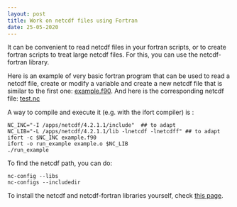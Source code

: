```yaml
---
layout: post
title: Work on netcdf files using Fortran
date: 25-05-2020
---
```


It can be convenient to read netcdf files in your fortran scripts, or to create fortran scripts to treat large netcdf files. For this, you can use the netcdf-fortran library.

Here is an example of very basic fortran program that can be used to read a netcdf file, create or modify a variable and create a new netcdf file that is similar to the first one: [example.f90]({{site.url}}coding_dir/example.f90). And here is the corresponding netcdf file: [test.nc]({{site.url}}coding_dir/test.nc)

A way to compile and execute it (e.g. with the ifort compiler) is :
```shell
NC_INC="-I /apps/netcdf/4.2.1.1/include"  ## to adapt
NC_LIB="-L /apps/netcdf/4.2.1.1/lib -lnetcdf -lnetcdff" ## to adapt
ifort -c $NC_INC example.f90
ifort -o run_example example.o $NC_LIB
./run_example
```

To find the netcdf path, you can do: 
```shell
nc-config --libs
nc-configs --includedir
```

To install the netcdf and netcdf-fortran libraries yourself, check [this page]({{site.url}}coding_dir/coding_nclib).

